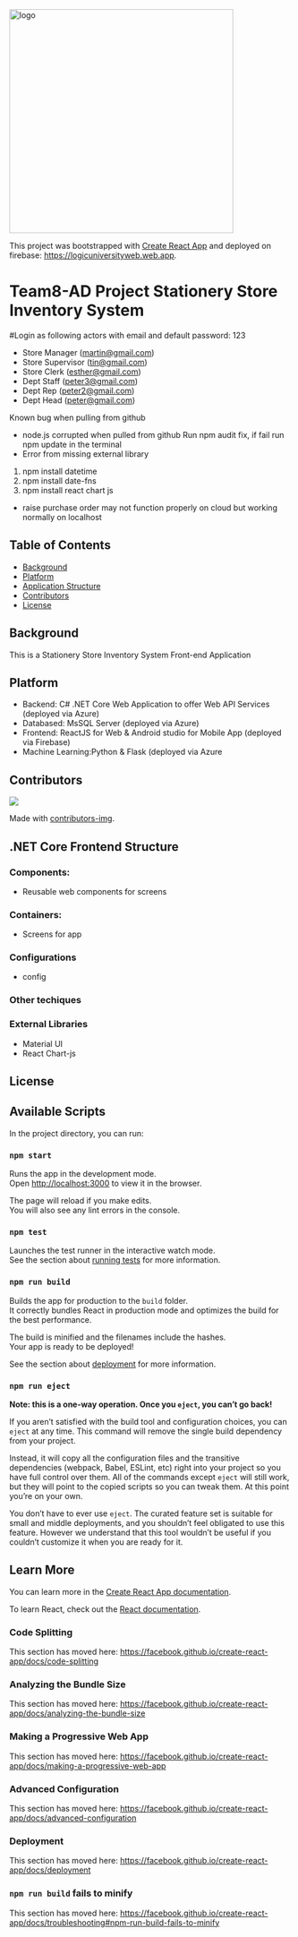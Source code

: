 <div float=right>
  <img src="https://www.notion.so/image/https%3A%2F%2Fs3-us-west-2.amazonaws.com%2Fsecure.notion-static.com%2F5382f6b0-53fe-4086-b2a8-0bd47762cf3a%2Flogo.png?table=block&id=2d9d5067-a082-43b4-a538-8e24e63b95b2&width=1670&userId=&cache=v2" width="400" alt="logo"/>
</div>


This project was bootstrapped with [Create React App](https://github.com/facebook/create-react-app) and deployed on firebase: https://logicuniversityweb.web.app.

# Team8-AD Project Stationery Store Inventory System

#Login as following actors with email and default password: 123
- Store Manager (martin@gmail.com)
- Store Supervisor (tin@gmail.com)
- Store Clerk (esther@gmail.com)
- Dept Staff (peter3@gmail.com)
- Dept Rep (peter2@gmail.com)
- Dept Head (peter@gmail.com)

Known bug when pulling from github
- node.js corrupted when pulled from github 
Run npm audit fix, if fail run npm update in the terminal
- Error from missing external library 
 1) npm install datetime
 2) npm install date-fns
 3) npm install react chart js
- raise purchase order may not function properly on cloud but working normally on localhost


## Table of Contents
- [Background](#background)
- [Platform](#platform)
- [Application Structure](#structure)
- [Contributors](#contributors)
- [License](#license)


## Background
This is a Stationery Store Inventory System Front-end Application

## Platform
- Backend: C# .NET Core Web Application to offer Web API Services (deployed via Azure)
- Databased: MsSQL Server (deployed via Azure)
- Frontend: ReactJS for Web & Android studio for Mobile App (deployed via Firebase)
- Machine Learning:Python & Flask (deployed via Azure

## Contributors
<a href="https://github.com/darylkouk/front-end-ad-project/graphs/contributors">
  <img src="https://contributors-img.web.app/image?repo=darylkouk/front-end-ad-project" />
</a>

Made with [contributors-img](https://contributors-img.web.app).


## .NET Core Frontend Structure
### Components:
  - Reusable web components for screens
### Containers:
  - Screens for app
### Configurations
  - config
 
### Other techiques

### External Libraries
  - Material UI
  - React Chart-js
  
## License


## Available Scripts

In the project directory, you can run:

### `npm start`

Runs the app in the development mode.<br />
Open [http://localhost:3000](http://localhost:3000) to view it in the browser.

The page will reload if you make edits.<br />
You will also see any lint errors in the console.

### `npm test`

Launches the test runner in the interactive watch mode.<br />
See the section about [running tests](https://facebook.github.io/create-react-app/docs/running-tests) for more information.

### `npm run build`

Builds the app for production to the `build` folder.<br />
It correctly bundles React in production mode and optimizes the build for the best performance.

The build is minified and the filenames include the hashes.<br />
Your app is ready to be deployed!

See the section about [deployment](https://facebook.github.io/create-react-app/docs/deployment) for more information.

### `npm run eject`

**Note: this is a one-way operation. Once you `eject`, you can’t go back!**

If you aren’t satisfied with the build tool and configuration choices, you can `eject` at any time. This command will remove the single build dependency from your project.

Instead, it will copy all the configuration files and the transitive dependencies (webpack, Babel, ESLint, etc) right into your project so you have full control over them. All of the commands except `eject` will still work, but they will point to the copied scripts so you can tweak them. At this point you’re on your own.

You don’t have to ever use `eject`. The curated feature set is suitable for small and middle deployments, and you shouldn’t feel obligated to use this feature. However we understand that this tool wouldn’t be useful if you couldn’t customize it when you are ready for it.

## Learn More

You can learn more in the [Create React App documentation](https://facebook.github.io/create-react-app/docs/getting-started).

To learn React, check out the [React documentation](https://reactjs.org/).

### Code Splitting

This section has moved here: https://facebook.github.io/create-react-app/docs/code-splitting

### Analyzing the Bundle Size

This section has moved here: https://facebook.github.io/create-react-app/docs/analyzing-the-bundle-size

### Making a Progressive Web App

This section has moved here: https://facebook.github.io/create-react-app/docs/making-a-progressive-web-app

### Advanced Configuration

This section has moved here: https://facebook.github.io/create-react-app/docs/advanced-configuration

### Deployment

This section has moved here: https://facebook.github.io/create-react-app/docs/deployment

### `npm run build` fails to minify

This section has moved here: https://facebook.github.io/create-react-app/docs/troubleshooting#npm-run-build-fails-to-minify
